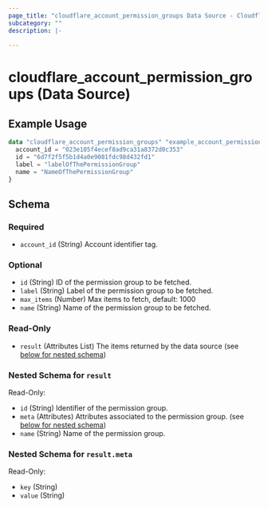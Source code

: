 ```yaml
---
page_title: "cloudflare_account_permission_groups Data Source - Cloudflare"
subcategory: ""
description: |-
  
---
```


# cloudflare_account_permission_groups (Data Source)



## Example Usage

```terraform
data "cloudflare_account_permission_groups" "example_account_permission_groups" {
  account_id = "023e105f4ecef8ad9ca31a8372d0c353"
  id = "6d7f2f5f5b1d4a0e9081fdc98d432fd1"
  label = "labelOfThePermissionGroup"
  name = "NameOfThePermissionGroup"
}
```

<!-- schema generated by tfplugindocs -->
## Schema

### Required

- `account_id` (String) Account identifier tag.

### Optional

- `id` (String) ID of the permission group to be fetched.
- `label` (String) Label of the permission group to be fetched.
- `max_items` (Number) Max items to fetch, default: 1000
- `name` (String) Name of the permission group to be fetched.

### Read-Only

- `result` (Attributes List) The items returned by the data source (see [below for nested schema](#nestedatt--result))

<a id="nestedatt--result"></a>
### Nested Schema for `result`

Read-Only:

- `id` (String) Identifier of the permission group.
- `meta` (Attributes) Attributes associated to the permission group. (see [below for nested schema](#nestedatt--result--meta))
- `name` (String) Name of the permission group.

<a id="nestedatt--result--meta"></a>
### Nested Schema for `result.meta`

Read-Only:

- `key` (String)
- `value` (String)



